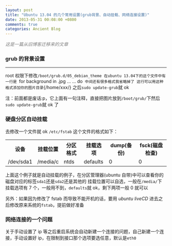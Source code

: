 ```yaml
---
layout: post
title: "Ubuntu 13.04 的几个常用设置(grub背景、自动挂载、网络连接设置)"
date: 2013-05-31 00:08:00 +0800
comments: true
categories: Ancient Blog
---
```


_<font color = "gray">这是一篇从旧博客迁移来的文章</font>_

<!-- more -->

### grub 的背景设置

---

root 权限下修改`/boot/grub.d/05_debian_theme
在ubuntu 13.04下的这个文件中有一行是
`for background in .jpg ... ... do`
中间还有很多格式我省略掉了 这行可以用这种格式添加你的图片目录`{/home/xxx/}
之后`sudo update-grub`就 ok

注：前面都是废话:p，它上面有一句注释，直接把图片放到`/boot/grub/`下然后`sudo update-grub`就 ok 了

### 硬盘分区自动挂载

去修改一个文件就 ok
`/etc/fstab`
这个文件的格式如下：

<table>
	<th>设备</th>
	<th>挂载位置</th>
	<th>分区格式</th>
	<th>挂载选项</th>
	<th>dump(备份)</th>
	<th>fsck(磁盘检查)</th>
	<tr>
		<td>/dev/sda1</td>
		<td>/media/c</td>
		<td>ntds</td>
		<td>defaults</td>
		<td>0</td>
		<td>0</td>
	</tr>
</table>

上面这个例子就是自动挂载的例子，在分区管理器(ubuntu 自带)中可以查看你的磁盘对应的标签`sda1`还是`sda2`还是其他的
挂载位置可以自选，一般在`/media/`下
挂载选项有 7 个，一般用不到，`defaults`就 ok，剩下两项一般 0 就可以

另外：如果因为修改了 fstab 而导致不能开机的话，要用 _ubuntu liveCD_ 进去之后修改原来系统的`fstab`，提前做好准备

### 网络连接的一个问题

关于手动设置了 ip 等之后重启系统会自动新建一个连接的问题，自己新建一个连接，手动设置好 ip，在限制到接口那个选项要选任意，默认是`eth0`
